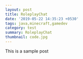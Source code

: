 ```yaml
---
layout: post
title: RoleplayChat
date: '2019-05-22 14:35:23 +0530'
tags: java,minecraft,gamedev
category: test
summary: RoleplayChat
thumbnail: code.jpg
---
```


This is a sample post
